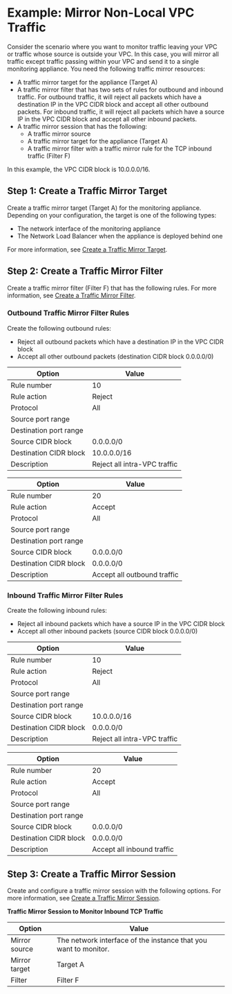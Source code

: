 # Example: Mirror Non\-Local VPC Traffic<a name="tm-example-non-vpc"></a>

Consider the scenario where you want to monitor traffic leaving your VPC or traffic whose source is outside your VPC\. In this case, you will mirror all traffic except traffic passing within your VPC and send it to a single monitoring appliance\. You need the following traffic mirror resources: 
+ A traffic mirror target for the appliance \(Target A\)
+ A traffic mirror filter that has two sets of rules for outbound and inbound traffic\. For outbound traffic, it will reject all packets which have a destination IP in the VPC CIDR block and accept all other outbound packets\. For inbound traffic, it will reject all packets which have a source IP in the VPC CIDR block and accept all other inbound packets\.
+ A traffic mirror session that has the following:
  + A traffic mirror source
  + A traffic mirror target for the appliance \(Target A\)
  + A traffic mirror filter with a traffic mirror rule for the TCP inbound traffic \(Filter F\)

In this example, the VPC CIDR block is 10\.0\.0\.0/16\.

## Step 1: Create a Traffic Mirror Target<a name="step-create-target-non-vpc"></a>

Create a traffic mirror target \(Target A\) for the monitoring appliance\. Depending on your configuration, the target is one of the following types:
+ The network interface of the monitoring appliance
+ The Network Load Balancer when the appliance is deployed behind one

For more information, see [Create a Traffic Mirror Target](traffic-mirroring-target.md#create-traffic-mirroring-target)\.

## Step 2: Create a Traffic Mirror Filter<a name="step-create-filter-non-vpc"></a>

Create a traffic mirror filter \(Filter F\) that has the following rules\. For more information, see [Create a Traffic Mirror Filter](traffic-mirroring-filter.md#create-traffic-mirroring-filter)\.

### Outbound Traffic Mirror Filter Rules<a name="outbound-rules"></a>

Create the following outbound rules:
+ Reject all outbound packets which have a destination IP in the VPC CIDR block
+ Accept all other outbound packets \(destination CIDR block 0\.0\.0\.0/0\)


| Option | Value | 
| --- | --- | 
| Rule number | 10 | 
| Rule action | Reject | 
| Protocol | All | 
| Source port range |  | 
| Destination port range |  | 
| Source CIDR block | 0\.0\.0\.0/0 | 
| Destination CIDR block | 10\.0\.0\.0/16 | 
| Description | Reject all intra\-VPC traffic | 


| Option | Value | 
| --- | --- | 
| Rule number | 20 | 
| Rule action | Accept | 
| Protocol | All | 
| Source port range |  | 
| Destination port range |  | 
| Source CIDR block | 0\.0\.0\.0/0 | 
| Destination CIDR block | 0\.0\.0\.0/0 | 
| Description | Accept all outbound traffic | 

### Inbound Traffic Mirror Filter Rules<a name="inbound-rules"></a>

Create the following inbound rules:
+ Reject all inbound packets which have a source IP in the VPC CIDR block
+ Accept all other inbound packets \(source CIDR block 0\.0\.0\.0/0\)


| Option | Value | 
| --- | --- | 
| Rule number | 10 | 
| Rule action | Reject | 
| Protocol | All | 
| Source port range |  | 
| Destination port range |  | 
| Source CIDR block | 10\.0\.0\.0/16 | 
| Destination CIDR block | 0\.0\.0\.0/0 | 
| Description | Reject all intra\-VPC traffic | 


| Option | Value | 
| --- | --- | 
| Rule number | 20 | 
| Rule action | Accept | 
| Protocol | All | 
| Source port range |  | 
| Destination port range |  | 
| Source CIDR block | 0\.0\.0\.0/0 | 
| Destination CIDR block | 0\.0\.0\.0/0 | 
| Description | Accept all inbound traffic | 

## Step 3: Create a Traffic Mirror Session<a name="step-create-session-non-vpc"></a>

Create and configure a traffic mirror session with the following options\. For more information, see [Create a Traffic Mirror Session](traffic-mirroring-session.md#create-traffic-mirroring-session)\.


**Traffic Mirror Session to Monitor Inbound TCP Traffic**  

| Option | Value | 
| --- | --- | 
| Mirror source | The network interface of the instance that you want to monitor\. | 
| Mirror target | Target A | 
| Filter | Filter F | 
